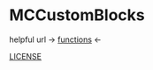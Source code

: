 # MCCustomBlocks

helpful url -> [functions](https://github.com/ITZVGcGPmO/MCCustomBlocks/tree/master/saves/test/datapacks/test/data/test/functions) <-

[LICENSE](LICENSE)
